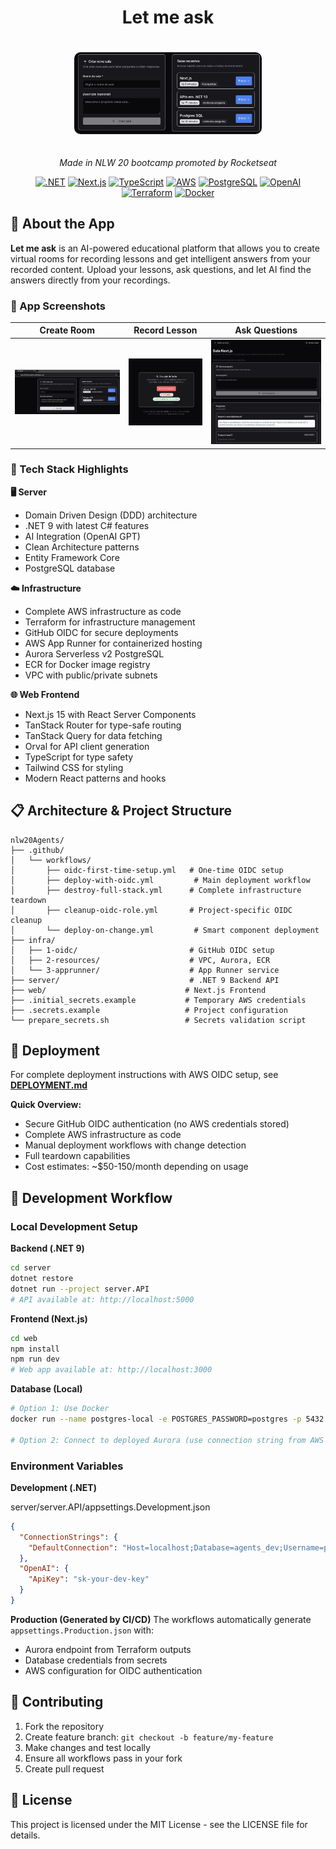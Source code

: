 <div align="center">

# Let me ask

<img src="web/public/img-demo1.jpg" alt="Let me ask - App Thumbnail" width="300" style="border-radius: 10px; margin: 20px 0;">

*Made in NLW 20 bootcamp promoted by Rocketseat*

[![.NET](https://img.shields.io/badge/.NET-9.0-512BD4?style=for-the-badge&logo=dotnet&logoColor=white)](https://dotnet.microsoft.com/)
[![Next.js](https://img.shields.io/badge/Next.js-15-black?style=for-the-badge&logo=next.js&logoColor=white)](https://nextjs.org/)
[![TypeScript](https://img.shields.io/badge/TypeScript-007ACC?style=for-the-badge&logo=typescript&logoColor=white)](https://www.typescriptlang.org/)
[![AWS](https://img.shields.io/badge/AWS-232F3E?style=for-the-badge&logo=amazon-aws&logoColor=white)](https://aws.amazon.com/)
[![PostgreSQL](https://img.shields.io/badge/PostgreSQL-316192?style=for-the-badge&logo=postgresql&logoColor=white)](https://www.postgresql.org/)
[![OpenAI](https://img.shields.io/badge/OpenAI-412991?style=for-the-badge&logo=openai&logoColor=white)](https://openai.com/)
[![Terraform](https://img.shields.io/badge/Terraform-7B42BC?style=for-the-badge&logo=terraform&logoColor=white)](https://www.terraform.io/)
[![Docker](https://img.shields.io/badge/Docker-2496ED?style=for-the-badge&logo=docker&logoColor=white)](https://www.docker.com/)

</div>

## 🎯 About the App

**Let me ask** is an AI-powered educational platform that allows you to create virtual rooms for recording lessons and get intelligent answers from your recorded content. Upload your lessons, ask questions, and let AI find the answers directly from your recordings.

### 📸 App Screenshots

| Create Room | Record Lesson | Ask Questions |
|-------------|---------------|---------------|
| ![Create Room](web/public/img-demo2.jpg) | ![Record Lesson](web/public/img-demo3.png) | ![Ask Questions](web/public/img-demo4.jpg) |

### 🚀 Tech Stack Highlights

**🖥️ Server**
- Domain Driven Design (DDD) architecture
- .NET 9 with latest C# features
- AI Integration (OpenAI GPT)
- Clean Architecture patterns
- Entity Framework Core
- PostgreSQL database

**☁️ Infrastructure**
- Complete AWS infrastructure as code
- Terraform for infrastructure management
- GitHub OIDC for secure deployments
- AWS App Runner for containerized hosting
- Aurora Serverless v2 PostgreSQL
- ECR for Docker image registry
- VPC with public/private subnets

**🌐 Web Frontend**
- Next.js 15 with React Server Components
- TanStack Router for type-safe routing
- TanStack Query for data fetching
- Orval for API client generation
- TypeScript for type safety
- Tailwind CSS for styling
- Modern React patterns and hooks

## 📋 Architecture & Project Structure

```
nlw20Agents/
├── .github/
│   └── workflows/
│       ├── oidc-first-time-setup.yml   # One-time OIDC setup
│       ├── deploy-with-oidc.yml         # Main deployment workflow
│       ├── destroy-full-stack.yml      # Complete infrastructure teardown
│       ├── cleanup-oidc-role.yml       # Project-specific OIDC cleanup
│       └── deploy-on-change.yml         # Smart component deployment
├── infra/
│   ├── 1-oidc/                         # GitHub OIDC setup
│   ├── 2-resources/                    # VPC, Aurora, ECR
│   └── 3-apprunner/                    # App Runner service
├── server/                             # .NET 9 Backend API
├── web/                               # Next.js Frontend
├── .initial_secrets.example           # Temporary AWS credentials
├── .secrets.example                   # Project configuration
└── prepare_secrets.sh                 # Secrets validation script
```

## 🚀 Deployment

For complete deployment instructions with AWS OIDC setup, see **[DEPLOYMENT.md](DEPLOYMENT.md)**

**Quick Overview:**
- Secure GitHub OIDC authentication (no AWS credentials stored)
- Complete AWS infrastructure as code
- Manual deployment workflows with change detection
- Full teardown capabilities
- Cost estimates: ~$50-150/month depending on usage

## 🔧 Development Workflow

### Local Development Setup

**Backend (.NET 9)**
```bash
cd server
dotnet restore
dotnet run --project server.API
# API available at: http://localhost:5000
```

**Frontend (Next.js)**
```bash
cd web
npm install
npm run dev
# Web app available at: http://localhost:3000
```

**Database (Local)**
```bash
# Option 1: Use Docker
docker run --name postgres-local -e POSTGRES_PASSWORD=postgres -p 5432:5432 -d postgres:15

# Option 2: Connect to deployed Aurora (use connection string from AWS Console)
```

### Environment Variables

**Development (.NET)**

server/server.API/appsettings.Development.json
```json
{
  "ConnectionStrings": {
    "DefaultConnection": "Host=localhost;Database=agents_dev;Username=postgres;Password=postgres"
  },
  "OpenAI": {
    "ApiKey": "sk-your-dev-key"
  }
}
```

**Production (Generated by CI/CD)**
The workflows automatically generate `appsettings.Production.json` with:
- Aurora endpoint from Terraform outputs
- Database credentials from secrets
- AWS configuration for OIDC authentication

## 🤝 Contributing

1. Fork the repository
2. Create feature branch: `git checkout -b feature/my-feature`
3. Make changes and test locally
4. Ensure all workflows pass in your fork
5. Create pull request

## 📄 License

This project is licensed under the MIT License - see the LICENSE file for details.